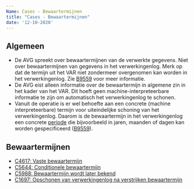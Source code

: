 ```yaml
---
Name: Cases - Bewaartermijnen
title: "Cases - Bewaartermijnen"
date: '12-10-2020'
---
```


## Algemeen
-	De AVG spreekt over bewaartermijnen van de verwerkte gegevens. Niet over bewaartermijnen van gegevens in het verwerkingenlog. Merk op dat de termijn uit het VAR niet zondermeer overgenomen kan worden in het verwerkingenlog. Zie [B9559](../artefacten/9559.md) voor meer informatie.
-	De AVG eist alleen informatie over de bewaartermijn in algemene zin in het kader van het VAR. Dit hoeft geen machine-interpreteerbare informatie te zijn om automatisch het verwerkingenlog te schonen.
-	Vanuit de operatie is er wel behoefte aan een concrete (machine interpreteerbare) termijn voor uiteindelijke schoning van het verwerkingenlog. Daarom is de bewaartermijn in het verwerkingenlog een concrete [periode](../../../gegevenswoordenboek/attribuuttypen/Periode.md) die bijvoorbeeld in jaren, maanden of dagen kan worden gespecificeerd ([B9559](./artefacten/9559.md)).

## Bewaartermijnen
- [C4617: Vaste bewaartermijn](./../artefacten/4617.md)
- [C5644: Conditionele bewaartermijn](./../artefacten/5644.md)
- [C5988: Bewaartermijn wordt later bekend](./../artefacten/5988.md)
- [C1697: Opschonen van verwerkingenlog na verstrijken bewaartermijn](./../artefacten/1697.md)
